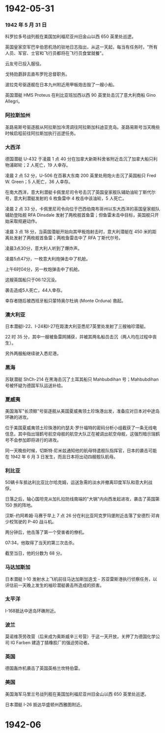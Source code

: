 # 1942-05-31

### 1942 年 5 月 31 日

科罗拉多号战列舰在美国加利福尼亚州旧金山以西 650 英里处巡逻。

英国皇家空军巴辛伯恩机场的驻地日志指出，从这一天起，每当有任务时，"所有人员、军官、士官和飞行员都将在飞行员食堂就餐"。

云友号已投入服役。

戈特勋爵辞去直布罗陀总督职务。

波拉克号驱逐舰在日本九州附近用甲板炮击毁了一艘小船。

英国潜艇 HMS Proteus 在利比亚班加西以西 90 英里处击沉了意大利商船 Gino
Allegri。

### 阿拉斯加州

圣路易斯号驱逐舰从阿拉斯加冷湾调往阿拉斯加科迪亚克岛。圣路易斯号当天晚些时候启程前往阿拉斯加执行巡逻任务。

### 大西洋

德国潜艇 U-432 于凌晨 1 点 40
分在加拿大新斯科舍省附近击沉了加拿大船只利物浦邮轮；2 人死亡，19
人幸存。

凌晨 2 点 52 分，U-506 在百慕大东南 200 英里处用炮火击沉了英国船只 Fred
W. Green；5 人死亡，36 人幸存。

在南大西洋，意大利潜艇卡佩里尼司令号击沉了英国皇家舰队辅助油轮丁斯代尔号，意大利潜艇发射的
6 枚鱼雷中 4 枚击中该油轮，5 人死亡。

凌晨 2 点 33
分，卡佩里尼司令向位于巴西伯南布哥州以东大西洋的英国皇家舰队辅助登陆舰
RFA Dinsdale
发射了两枚舰首鱼雷；但鱼雷未击中目标，英国舰只开始采取规避动作。

凌晨 3 点 18 分，当英国潜艇开始向其甲板炮射击时，意大利潜艇在 450
米的距离处发射了两枚舰首鱼雷；两枚鱼雷击中了 RFA 丁斯代尔号。

凌晨3点30分，意大利人听到了爆炸声。

凌晨5点47分，一枚意大利炮弹击中了机舱。

上午6时04分，另一枚炮弹击中了机舱。

这艘英国船只于06:12沉没。

袭击造成5人死亡，44人幸存。

幸存者随后被西班牙船只蒙特奥尔杜纳 (Monte Orduna) 救起。

### 澳大利亚

日本潜艇I-22、I-24和I-27在距澳大利亚悉尼7英里处发射了三艘袖珍潜艇。

22 时 35
分，其中一艘被鱼雷网捕获，并被其两名船员击沉（两人均在过程中丧生）。

另外两艘船继续驶入悉尼港。

### 黑海

苏联潜艇 ShCh-214 在黑海击沉了土耳其船只 Mahbubdihan 号；Mahbubdihan
号被怀疑为德国军队运送补给。

### 夏威夷

美国海军"长须鲸"号驱逐舰从美国夏威夷领土珍珠港出发，准备应对日本对中途岛环礁的进攻。

位于美国夏威夷领土珍珠港的约瑟夫·罗什福特的密码分析小组截获了一条无线电信息，其中指出瑞鹤号航空母舰的航空大队正在被调出航空母舰，这强烈暗示瑞鹤号不会参加即将进行的进攻。

同一天晚些时候，切斯特·尼米兹通知他的航母特遣舰队指挥官，日本的袭击可能在
1942 年 6 月 3 日发生，而且日本将出动四艘舰队航母。

### 利比亚

50辆卡车抵达利比亚比尔哈克姆，运送急需的淡水并撤离印度军队和意大利战俘。

日落之后，轴心国坦克从加扎拉防线南端的"大锅"内向西发起进攻，袭击了英国第
150 旅的阵地。

汉斯-约阿希姆·马赛于早上 7 点 26
分在利比亚阿克罗玛堡附近击落了安德烈·邓肯少校驾驶的 P-40 战斗机。

两分钟后，他击落了第一个受害者的僚机。

07:34，他取得了当天的第三次击杀。

截至当日，他的分数为 68 分。

### 马达加斯加

日本潜艇 I-10 发射水上飞机前往马达加斯加迭戈 -
苏亚雷斯港执行侦察任务，以评估前一天晚上发生的袖珍潜艇袭击所造成的损害。

### 太平洋

I-168抵达中途岛环礁附近。

### 波兰

莫诺维茨劳改营（后来成为奥斯威辛三号营）于这一天开放，关押了为德国化学公司
IG Farben 建造丁腈橡胶厂的强迫劳动者。

### 英国

德国轰炸机袭击了英国英格兰坎特伯雷。

### 美国

美国海军马里兰号战列舰在美国加利福尼亚州旧金山以西 650 英里处巡逻。

日本潜艇 I-26 抵达华盛顿州西雅图附近。

# 1942-06